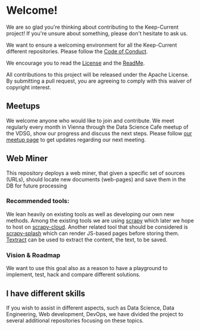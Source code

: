 # Welcome!

We are so glad you're thinking about contributing to the Keep-Current project! If you're unsure about something, please don't hesitate to ask us.

We want to ensure a welcoming environment for all the Keep-Current different repositories. Please follow the [Code of Conduct](Code_OF_CONDUCT.MD).

We encourage you to read the [License](LICENSE) and the [ReadMe](README.md).

All contributions to this project will be released under the Apache License. By submitting a pull request, you are agreeing to comply with this waiver of copyright interest.

## Meetups

We welcome anyone who would like to join and contribute. We meet regularly every month in Vienna through the Data Science Cafe meetup of the VDSG, show our progress and discuss the next steps. Please follow [our meetup page](https://www.meetup.com/Vienna-Data-Science-Group-Meetup/) to get updates regarding our next meeting.

## Web Miner

This repository deploys a web miner, that given a specific set of sources (URLs), should locate new documents (web-pages) and save them in the DB for future processing

### Recommended tools:

We lean heavily on existing tools as well as developing our own new methods. Among the existing tools we are using [scrapy](https://scrapy.org/) which later we hope to host on [scrapy-cloud](https://scrapinghub.com/scrapy-cloud).
Another related tool that should be considered is [scrapy-splash](https://github.com/scrapy-plugins/scrapy-splash) which can render JS-based pages before storing them.
[Textract](https://github.com/deanmalmgren/textract) can be used to extract the content, the text, to be saved.

### Vision & Roadmap

We want to use this goal also as a reason to have a playground to implement, test, hack and compare different solutions.

## I have different skills

If you wish to assist in different aspects, such as Data Science, Data Engineering, Web development, DevOps, we have divided the project to several additional repositories focusing on these topics.